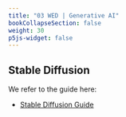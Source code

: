 ```yaml
---
title: "03 WED | Generative AI"
bookCollapseSection: false
weight: 30
p5js-widget: false
---
```


## Stable Diffusion

We refer to the guide here:

- [Stable Diffusion Guide](../../../tutorials/ai-generators/image/stable-diffusion)
